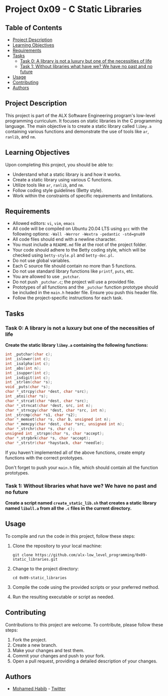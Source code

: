 # Project 0x09 - C Static Libraries

## Table of Contents

- [Project Description](#project-description)
- [Learning Objectives](#learning-objectives)
- [Requirements](#requirements)
- [Tasks](#tasks)
  - [Task 0: A library is not a luxury but one of the necessities of life](#task-0-a-library-is-not-a-luxury-but-one-of-the-necessities-of-life)
  - [Task 1: Without libraries what have we? We have no past and no future](#task-1-without-libraries-what-have-we-we-have-no-past-and-no-future)
- [Usage](#usage)
- [Contributing](#contributing)
- [Authors](#authors)

## Project Description

This project is part of the ALX Software Engineering program's low-level programming curriculum. It focuses on static libraries in the C programming language. The main objective is to create a static library called `libmy.a` containing various functions and demonstrate the use of tools like `ar`, `ranlib`, and `nm`.

## Learning Objectives

Upon completing this project, you should be able to:

- Understand what a static library is and how it works.
- Create a static library using various C functions.
- Utilize tools like `ar`, `ranlib`, and `nm`.
- Follow coding style guidelines (Betty style).
- Work within the constraints of specific requirements and limitations.

## Requirements

- Allowed editors: `vi`, `vim`, `emacs`
- All code will be compiled on Ubuntu 20.04 LTS using `gcc` with the following options:
  `-Wall -Werror -Wextra -pedantic -std=gnu89`
- All code files should end with a newline character.
- You must include a `README.md` file at the root of the project folder.
- Your code should adhere to the Betty coding style, which will be checked using `betty-style.pl` and `betty-doc.pl`.
- Do not use global variables.
- Each C source file should contain no more than 5 functions.
- Do not use standard library functions like `printf`, `puts`, etc.
- You are allowed to use `_putchar`.
- Do not push `_putchar.c`; the project will use a provided file.
- Prototypes of all functions and the `_putchar` function prototype should be included in the `main.h` header file. Ensure you push this header file.
- Follow the project-specific instructions for each task.

## Tasks

### Task 0: A library is not a luxury but one of the necessities of life

**Create the static library `libmy.a` containing the following functions:**

```c
int _putchar(char c);
int _islower(int c);
int _isalpha(int c);
int _abs(int n);
int _isupper(int c);
int _isdigit(int c);
int _strlen(char *s);
void _puts(char *s);
char *_strcpy(char *dest, char *src);
int _atoi(char *s);
char *_strcat(char *dest, char *src);
char *_strncat(char *dest, src, int n);
char *_strncpy(char *dest, char *src, int n);
int _strcmp(char *s1, char *s2);
char *_memset(char *s, char b, unsigned int n);
char *_memcpy(char *dest, char *src, unsigned int n);
char *_strchr(char *s, char c);
unsigned int _strspn(char *s, char *accept);
char *_strpbrk(char *s, char *accept);
char *_strstr(char *haystack, char *needle);
```

If you haven't implemented all of the above functions, create empty functions with the correct prototypes.

Don't forget to push your `main.h` file, which should contain all the function prototypes.

### Task 1: Without libraries what have we? We have no past and no future

**Create a script named `create_static_lib.sh` that creates a static library named `liball.a` from all the `.c` files in the current directory.**

## Usage

To compile and run the code in this project, follow these steps:

1. Clone the repository to your local machine:

   ```
   git clone https://github.com/alx-low_level_programming/0x09-static_libraries.git
   ```

2. Change to the project directory:

   ```
   cd 0x09-static_libraries
   ```

3. Compile the code using the provided scripts or your preferred method.

4. Run the resulting executable or script as needed.

## Contributing

Contributions to this project are welcome. To contribute, please follow these steps:

1. Fork the project.
2. Create a new branch.
3. Make your changes and test them.
4. Commit your changes and push to your fork.
5. Open a pull request, providing a detailed description of your changes.

## Authors

- [Mohamed Habib](https://github.com/Habib1001-m) - [Twitter](https://twitter.com/@mhabib1001)
